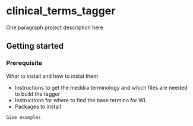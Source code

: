 # clinical_terms_tagger

One paragraph project description here

## Getting started


### Prerequisite
What to install and how to instal them
- Instructions to get the meddra terminology and which files are needed to build the tagger
- Instructions for where to find the base termino for WL
- Packages to install

```
Give examples
```
